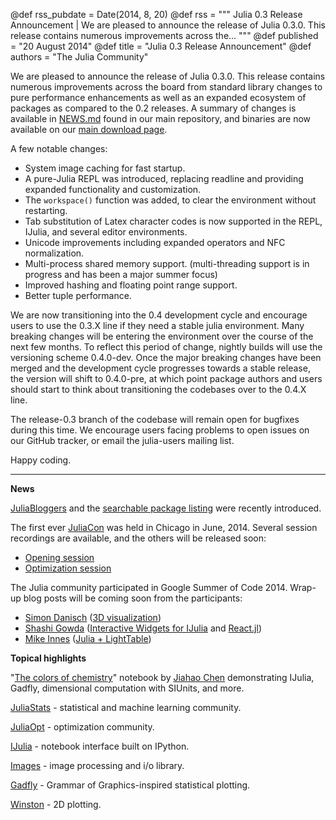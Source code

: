 @def rss_pubdate = Date(2014, 8, 20)
@def rss = """ Julia 0.3 Release Announcement | We are pleased to announce the release of Julia 0.3.0.  This release contains numerous improvements across the... """
@def published = "20 August 2014"
@def title = "Julia 0.3 Release Announcement"
@def authors = "The Julia Community"  



We are pleased to announce the release of Julia 0.3.0.  This release contains numerous improvements across the
board from standard library changes to pure performance enhancements as well as an expanded ecosystem of packages as
compared to the 0.2 releases. A summary of changes is available in [NEWS.md](https://github.com/JuliaLang/julia/blob/release-0.3/NEWS.md)
found in our main repository, and binaries are now available on our [main download page](/downloads/).

A few notable changes:

- System image caching for fast startup.
- A pure-Julia REPL was introduced, replacing readline and providing expanded functionality and customization.
- The `workspace()` function was added, to clear the environment without restarting.
- Tab substitution of Latex character codes is now supported in the REPL, IJulia, and several editor environments.
- Unicode improvements including expanded operators and NFC normalization.
- Multi-process shared memory support. (multi-threading support is in progress and has been a major summer focus)
- Improved hashing and floating point range support.
- Better tuple performance.

We are now transitioning into the 0.4 development cycle and encourage users to use the 0.3.X line if they need a stable
julia environment.  Many breaking changes will be entering the environment over the course of the next few months. To reflect this period of change, nightly builds will use the versioning scheme 0.4.0-dev.  Once the major breaking changes have been merged and the
development cycle progresses towards a stable release, the version will shift to 0.4.0-pre, at which point package authors
and users should start to think about transitioning the codebases over to the 0.4.X line.

The release-0.3 branch of the codebase will remain open for bugfixes during this time. We encourage users facing
problems to open issues on our GitHub tracker, or email the julia-users mailing list.

Happy coding.

***************************

**News**

[JuliaBloggers](https://www.juliabloggers.com/) and the [searchable package listing](https://pkg.julialang.org/) were recently introduced.

The first ever [JuliaCon](https://juliacon.org) was held in Chicago in June, 2014. Several session recordings are available, and the others will be released soon:

- [Opening session](/blog/2014/08/juliacon-opening-session/)
- [Optimization session](/blog/2014/08/juliacon-opt-session/)

The Julia community participated in Google Summer of Code 2014. Wrap-up blog posts will be coming soon from the participants:

- [Simon Danisch](https://github.com/SimonDanisch) ([3D visualization](https://randomphantasies.wordpress.com/))
- [Shashi Gowda](https://github.com/shashi) ([Interactive Widgets for IJulia](https://github.com/shashi/Interact.jl) and [React.jl](https://juliagizmos.github.io/Reactive.jl/))
- [Mike Innes](https://github.com/MikeInnes) ([Julia + LightTable](https://github.com/one-more-minute/Juno-LT))

**Topical highlights**

 "[The colors of chemistry](https://jiahao.github.io/julia-blog/2014/06/09/the-colors-of-chemistry.html)" notebook by [Jiahao Chen](https://github.com/jiahao) demonstrating IJulia, Gadfly, dimensional computation with SIUnits, and more.

[JuliaStats](https://juliastats.github.io/) - statistical and machine learning community.

[JuliaOpt](http://www.juliaopt.org/) - optimization community.

[IJulia](https://github.com/JuliaLang/IJulia.jl) - notebook interface built on IPython.

[Images](https://github.com/timholy/Images.jl) - image processing and i/o library.

[Gadfly](https://gadflyjl.org/) - Grammar of Graphics-inspired statistical plotting.

[Winston](https://github.com/JuliaGraphics/Winston.jl) - 2D plotting.
